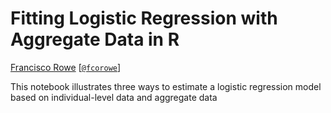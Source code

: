 # Fitting Logistic Regression with Aggregate Data in R

[Francisco Rowe](http://www.franciscorowe.com) [[`@fcorowe`](http://twitter.com/fcorowe)]

This notebook illustrates three ways to estimate a logistic regression model based on individual-level data and aggregate data 
